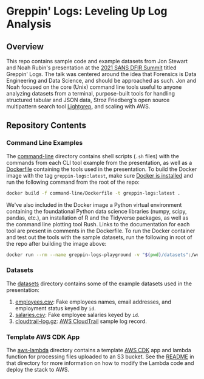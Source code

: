 # Greppin' Logs: Leveling Up Log Analysis

## Overview

This repo contains sample code and example datasets from Jon Stewart and Noah Rubin's presentation at the
[2021 SANS DFIR Summit](https://www.sans.org/cyber-security-training-events/digital-forensics-summit-2021/#agenda) titled Greppin' Logs.
The talk was centered around the idea that Forensics is Data Engineering and Data Science, and should be approached as such.
Jon and Noah focused on the core (Unix) command line tools useful to anyone analyzing datasets from a terminal,
purpose-built tools for handling structured tabular and JSON data, Stroz Friedberg's open source multipattern search tool
[Lightgrep](https://github.com/strozfriedberg/lightgrep), and scaling with AWS.

## Repository Contents

### Command Line Examples

The [command-line](command-line/) directory contains shell scripts (`.sh` files) with the commands from each CLI tool example from the presentation,
as well as a [Dockerfile](command-line/Dockerfile) containing the tools used in the presentation.
To build the Docker image with the tag `greppin-logs:latest`, make sure [Docker is installed](https://docs.docker.com/engine/install/)
and run the following command from the root of the repo:

```bash
docker build -f command-line/Dockerfile -t greppin-logs:latest .
```

We've also included in the Docker image a Python virtual environment containing the foundational Python data science libraries (numpy, scipy, pandas, etc.),
an installation of R and the Tidyverse packages, as well as the command line plotting tool Rush.
Links to the documentation for each tool are present in comments in the Dockerfile.
To run the Docker container and test out the tools with the sample datasets, run the following in root of the repo after building the image above:

```bash
docker run --rm --name greppin-logs-playground -v "$(pwd)/datasets":/workspaces/examples/datasets/ -it --entrypoint bash greppin-logs:latest
```

### Datasets

The [datasets](datasets/) directory contains some of the example datasets used in the presentation:

1. [employees.csv](datasets/employees.csv): Fake employees names, email addresses, and employment status keyed by `id`.
2. [salaries.csv](datasets/salaries.csv): Fake employee salaries keyed by `id`.
3. [cloudtrail-log.gz](datasets/cloudtrail-log.gz): [AWS CloudTrail](https://aws.amazon.com/cloudtrail/) sample log record.

### Template AWS CDK App

The [aws-lambda](aws-lambda/) directory contains a template [AWS CDK](https://aws.amazon.com/cdk/) app and lambda function for processing files uploaded to an S3 bucket.
See the [README](aws-lambda/cdk-app/README.md) in that directory for more information on how to modify the Lambda code and deploy the stack to AWS.
